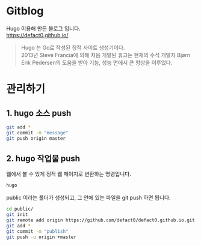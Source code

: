 # Gitblog

Hugo 이용해 만든 블로그 입니다.  
https://defact0.github.io/  
>Hugo 는 Go로 작성된 정적 사이트 생성기이다.  
2013년 Steve Francia에 의해 처음 개발된 휴고는 현재의 수석 개발자 Bjørn Erik Pedersen의 도움을 받아 기능, 성능 면에서 큰 향상을 이루었다.

# 관리하기
## 1. hugo 소스 push

```bash
git add *
git commit -m "message"
git push origin master
```

## 2. hugo 작업물 push

웹에서 볼 수 있게 정적 웹 페이지로 변환하는 명령입니다.  

```bash
hugo
```

public 이라는 폴더가 생성되고, 그 안에 있는 파일을 git push 하면 됩니다.

```bash
cd public/
git init
git remote add origin https://github.com/defact0/defact0.github.io.git
git add *
git commit -m "publish"
git push -u origin +master
```